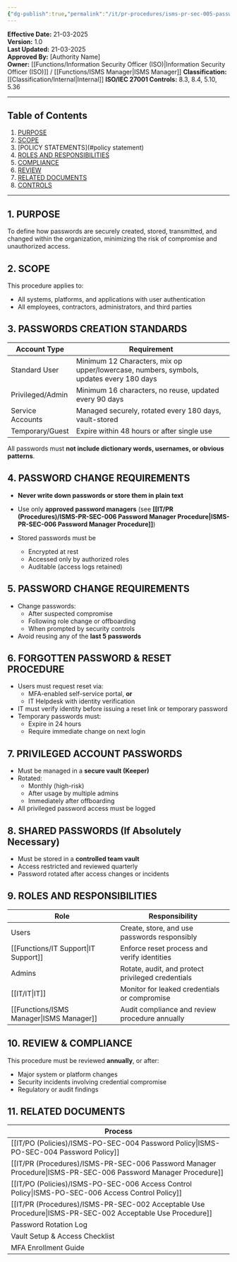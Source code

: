 ```yaml
---
{"dg-publish":true,"permalink":"/it/pr-procedures/isms-pr-sec-005-password-management-procedure/","tags":["password","procedure"],"noteIcon":"default"}
---
```


**Effective Date:** 21-03-2025  
**Version:** 1.0  
**Last Updated:** 21-03-2025  
**Approved By:** [Authority Name]  
**Owner:** [[Functions/Information Security Officer (ISO)\|Information Security Officer (ISO)]] / [[Functions/ISMS Manager\|ISMS Manager]]
**Classification:** [[Classification/Internal\|Internal]]
**ISO/IEC 27001 Controls:** 8.3, 8.4, 5.10, 5.36

---
## **Table of Contents**  
1. [PURPOSE](#purpose)  
2. [SCOPE](#scope)  
3. [POLICY STATEMENTS](#policy statement)  
4. [ROLES AND RESPONSIBILITIES](#roles-and-responsibilities)  
5. [COMPLIANCE](#dmarc)  
6. [REVIEW](#responsibilities)  
7. [RELATED DOCUMENTS](#compliance)  
8. [CONTROLS](#registrations)  

---
## **1. PURPOSE**  
To define how passwords are securely created, stored, transmitted, and changed within the organization, minimizing the risk of compromise and unauthorized access.
## **2. SCOPE**
This procedure applies to:
- All systems, platforms, and applications with user authentication
- All employees, contractors, administrators, and third parties
## **3. PASSWORDS CREATION STANDARDS** 
 
| Account Type     | Requirement                                                                             |
| ---------------- | --------------------------------------------------------------------------------------- |
| Standard User    | Minimum 12 Characters, mix op upper/lowercase, numbers, symbols, updates every 180 days |
| Privileged/Admin | Minimum 16 characters, no reuse, updated every 90 days                                  |
| Service Accounts | Managed securely, rotated every 180 days, vault-stored                                  |
| Temporary/Guest  | Expire within 48 hours or after single use                                              |
All passwords must **not include dictionary words, usernames, or obvious patterns**.

## **4. PASSWORD CHANGE REQUIREMENTS**
- **Never write down passwords or store them in plain text**
- Use only **approved password managers** (see **[[IT/PR (Procedures)/ISMS-PR-SEC-006 Password Manager Procedure\|ISMS-PR-SEC-006 Password Manager Procedure]]**)
    
- Stored passwords must be
    - Encrypted at rest
    - Accessed only by authorized roles
    - Auditable (access logs retained)
## **5. PASSWORD CHANGE REQUIREMENTS**  
- Change passwords:
    - After suspected compromise
    - Following role change or offboarding
    - When prompted by security controls
- Avoid reusing any of the **last 5 passwords**
## **6. FORGOTTEN PASSWORD & RESET PROCEDURE**  
- Users must request reset via:
    - MFA-enabled self-service portal, **or**
    - IT Helpdesk with identity verification
- IT must verify identity before issuing a reset link or temporary password
- Temporary passwords must:
    - Expire in 24 hours
    - Require immediate change on next login
## **7. PRIVILEGED ACCOUNT PASSWORDS**  
- Must be managed in a **secure vault (Keeper)**
- Rotated:
    - Monthly (high-risk)
    - After usage by multiple admins
    - Immediately after offboarding
- All privileged password access must be logged
## **8. SHARED PASSWORDS (If Absolutely Necessary)**
- Must be stored in a **controlled team vault**
- Access restricted and reviewed quarterly
- Password rotated after access changes or incidents
## **9. ROLES AND RESPONSIBILITIES**

| Role             | Responsibility                                    |
| ---------------- | ------------------------------------------------- |
| Users            | Create, store, and use passwords responsibly      |
| [[Functions/IT Support\|IT Support]]   | Enforce reset process and verify identities       |
| Admins           | Rotate, audit, and protect privileged credentials |
| [[IT/IT\|IT]]           | Monitor for leaked credentials or compromise      |
| [[Functions/ISMS Manager\|ISMS Manager]] | Audit compliance and review procedure annually    |
## **10. REVIEW & COMPLIANCE**
This procedure must be reviewed **annually**, or after:
- Major system or platform changes
- Security incidents involving credential compromise
- Regulatory or audit findings
## **11. RELATED DOCUMENTS**

| Process                                        |
| ---------------------------------------------- |
| [[IT/PO (Policies)/ISMS-PO-SEC-004 Password Policy\|ISMS-PO-SEC-004 Password Policy]]            |
| [[IT/PR (Procedures)/ISMS-PR-SEC-006 Password Manager Procedure\|ISMS-PR-SEC-006 Password Manager Procedure]] |
| [[IT/PO (Policies)/ISMS-PO-SEC-006 Access Control Policy\|ISMS-PO-SEC-006 Access Control Policy]]      |
| [[IT/PR (Procedures)/ISMS-PR-SEC-002 Acceptable Use Procedure\|ISMS-PR-SEC-002 Acceptable Use Procedure]]   |
| Password Rotation Log                          |
| Vault Setup & Access Checklist                 |
| MFA Enrollment Guide                           |




